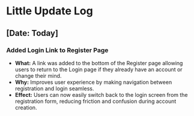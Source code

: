 # Little Update Log

## [Date: Today]

### Added Login Link to Register Page
- **What:** A link was added to the bottom of the Register page allowing users to return to the Login page if they already have an account or change their mind.
- **Why:** Improves user experience by making navigation between registration and login seamless.
- **Effect:** Users can now easily switch back to the login screen from the registration form, reducing friction and confusion during account creation. 